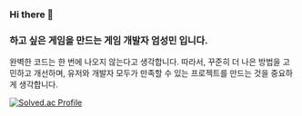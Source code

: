 ### Hi there 👋
### 하고 싶은 게임을 만드는 게임 개발자 엄성민 입니다.
완벽한 코드는 한 번에 나오지 않는다고 생각합니다. 따라서, 꾸준히 더 나은 방법을 고민하고 개선하며, 
유저와 개발자 모두가 만족할 수 있는 프로젝트를 만드는 것을 중요하게 생각합니다.

[![Solved.ac Profile](http://mazassumnida.wtf/api/v2/generate_badge?boj=duck3866)](https://solved.ac/duck3866/)
